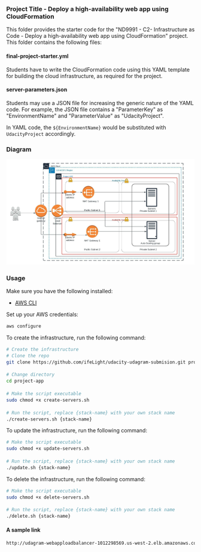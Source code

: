 ### Project Title - Deploy a high-availability web app using CloudFormation
This folder provides the starter code for the "ND9991 - C2- Infrastructure as Code - Deploy a high-availability web app using CloudFormation" project. This folder contains the following files:


#### final-project-starter.yml
Students have to write the CloudFormation code using this YAML template for building the cloud infrastructure, as required for the project. 

#### server-parameters.json
Students may use a JSON file for increasing the generic nature of the YAML code. For example, the JSON file contains a "ParameterKey" as "EnvironmentName" and "ParameterValue" as "UdacityProject". 

In YAML code, the `${EnvironmentName}` would be substituted with `UdacityProject` accordingly.

### Diagram

![The Udagram Architecture Diagram](udagram-architecture.jpeg "Udagram architecture")

### Usage

Make sure you have the following installed:

- [AWS CLI](https://docs.aws.amazon.com/cli/latest/userguide/cli-chap-install.html)

Set up your AWS credentials:

``` bash
aws configure
```

To create the infrastructure, run the following command:

``` bash
# Create the infrastructure
# Clone the repo
git clone https://github.com/ifeLight/udacity-udagram-submision.git project-app

# Change directory
cd project-app

# Make the script executable
sudo chmod +x create-servers.sh

# Run the script, replace {stack-name} with your own stack name
./create-servers.sh {stack-name}
```

To update the infrastructure, run the following command:

``` bash
# Make the script executable
sudo chmod +x update-servers.sh

# Run the script, replace {stack-name} with your own stack name
./update.sh {stack-name}
```

To delete the infrastructure, run the following command:

``` bash
# Make the script executable
sudo chmod +x delete-servers.sh

# Run the script, replace {stack-name} with your own stack name
./delete.sh {stack-name}
```

#### A sample link

``` bash
http://udagram-webapploadbalancer-1012298569.us-west-2.elb.amazonaws.com/
```
